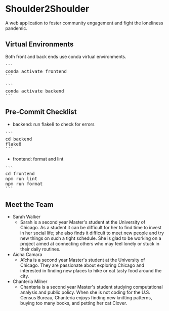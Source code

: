# Shoulder2Shoulder

A web application to foster community engagement and fight the loneliness pandemic.

## Virtual Environments

Both front and back ends use conda virtual environments.

<pre>
```
conda activate frontend
```
</pre>

<pre>
```
conda activate backend
```
</pre>

## Pre-Commit Checklist

- backend: run flake8 to check for errors

<pre>
```
cd backend
flake8
```
</pre>

- frontend: format and lint

<pre>
```
cd frontend
npm run lint
npm run format
```
</pre>

## Meet the Team
- Sarah Walker
    - Sarah is a second year Master's student at the University of Chicago. As a student it can be difficult for her to find time to invest in her social life; she also finds it difficult to meet new people and try new things on such a tight schedule. She is glad to be working on a project aimed at connecting others who may feel lonely or stuck in their daily routines.
- Aïcha Camara
  - Aïcha is a second year Master's student at the University of Chicago. They are passionate about exploring Chicago and interested in finding new places to hike or eat tasty food around the city.
- Chanteria Milner
  - Chanteria is a second year Master's student studying computational analysis and public policy. When she is not coding for the U.S. Census Bureau, Chanteria enjoys finding new knitting patterns, buying too many books, and petting her cat Clover.
